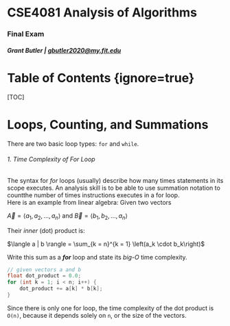 <div class="titlePage">

# CSE4081 Analysis of Algorithms
### Final Exam
##### Grant Butler | gbutler2020@my.fit.edu
</div>

# Table of Contents {ignore=true}

[TOC]

<div class="pageBreak"></div>

# Loops, Counting, and Summations
There are two basic loop types: `for` and `while`.

###### 1. Time Complexity of For Loop
The syntax for _for_ loops (usually) describe how many times statements in its scope executes. An analysis skill is to be able to use summation notation to countthe number of times instructions executes in a for loop.</br>Here is an example from linear algebra:  Given two vectors

<div class="center">

$\vec{A} = \langle a_1, a_2,..., a_n \rangle$ and $\vec{B} = \langle b_1, b_2,..., a_n \rangle$
</div>

Their _inner_ (dot) product is:

<div class="center">

$\langle a | b \rangle = \sum_{k = n}^{k = 1} \left(a_k \cdot  b_k\right)$
</div>

Write this sum as a _**for**_ loop and state its _big-O_ time complexity.

```c
// given vectors a and b
float dot_product = 0.0;
for (int k = 1; i < n; i++) {
    dot_product += a[k] * b[k];
}
```
Since there is only one for loop, the time complexity of the dot product is `O(n)`, because it depends solely on `n`, or the size of the vectors.
